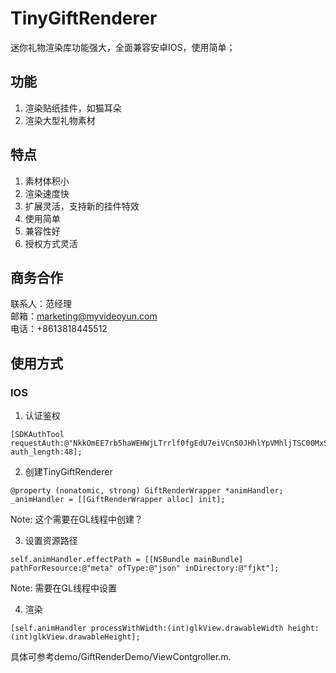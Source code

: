 # TinyGiftRenderer

  迷你礼物渲染库功能强大，全面兼容安卓IOS，使用简单；

## 功能

1. 渲染贴纸挂件，如猫耳朵
2. 渲染大型礼物素材

## 特点

1. 素材体积小
2. 渲染速度快
3. 扩展灵活，支持新的挂件特效
4. 使用简单
5. 兼容性好
6. 授权方式灵活

## 商务合作
联系人：范经理  
邮箱：marketing@myvideoyun.com  
电话：+8613818445512

## 使用方式
### IOS
1. 认证鉴权
```
[SDKAuthTool requestAuth:@"NkkOmEE7rb5haWEHWjLTrrlf0fgEdU7eiVCnS0JHhlYpVMhljTSC00MxS4xFTArR" auth_length:48];
```

2. 创建TinyGiftRenderer
```
@property (nonatomic, strong) GiftRenderWrapper *animHandler;
_animHandler = [[GiftRenderWrapper alloc] init];
```
Note: 这个需要在GL线程中创建？

3. 设置资源路径
```
self.animHandler.effectPath = [[NSBundle mainBundle] pathForResource:@"meta" ofType:@"json" inDirectory:@"fjkt"];
```
Note: 需要在GL线程中设置

4. 渲染
```
[self.animHandler processWithWidth:(int)glkView.drawableWidth height:(int)glkView.drawableHeight];
```

具体可参考demo/GiftRenderDemo/ViewContgroller.m.
